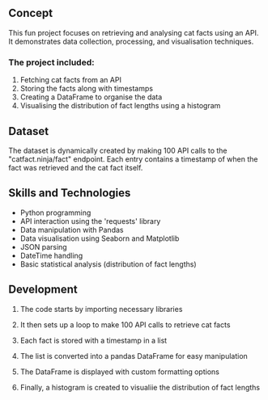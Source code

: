 ## Concept
This fun project focuses on retrieving and analysing cat facts using an API. It demonstrates data collection, processing, and visualisation techniques.

### The project included:

1. Fetching cat facts from an API
2. Storing the facts along with timestamps
3. Creating a DataFrame to organise the data
4. Visualising the distribution of fact lengths using a histogram


## Dataset
The dataset is dynamically created by making 100 API calls to the "catfact.ninja/fact" endpoint. Each entry contains a timestamp of when the fact was retrieved and the cat fact itself.

## Skills and Technologies

- Python programming
- API interaction using the 'requests' library
- Data manipulation with Pandas
- Data visualisation using Seaborn and Matplotlib
- JSON parsing
- DateTime handling
- Basic statistical analysis (distribution of fact lengths)


## Development


1. The code starts by importing necessary libraries

2. It then sets up a loop to make 100 API calls to retrieve cat facts

3. Each fact is stored with a timestamp in a list

4. The list is converted into a pandas DataFrame for easy manipulation

5. The DataFrame is displayed with custom formatting options

6. Finally, a histogram is created to visualiіe the distribution of fact lengths
